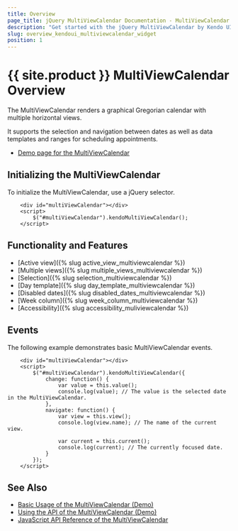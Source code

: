 ```yaml
---
title: Overview
page_title: jQuery MultiViewCalendar Documentation - MultiViewCalendar Overview
description: "Get started with the jQuery MultiViewCalendar by Kendo UI and learn how to initialize the widget and use its events."
slug: overview_kendoui_multiviewcalendar_widget
position: 1
---
```


# {{ site.product }} MultiViewCalendar Overview

The MultiViewCalendar renders a graphical Gregorian calendar with multiple horizontal views.

It supports the selection and navigation between dates as well as data templates and ranges for scheduling appointments.

* [Demo page for the MultiViewCalendar](https://demos.telerik.com/kendo-ui/multiviewcalendar/index)

## Initializing the MultiViewCalendar

To initialize the MultiViewCalendar, use a jQuery selector.

```dojo
    <div id="multiViewCalendar"></div>
    <script>
        $("#multiViewCalendar").kendoMultiViewCalendar();
    </script>
```

## Functionality and Features

* [Active view]({% slug active_view_multiviewcalendar %})
* [Multiple views]({% slug multiple_views_multiviewcalendar %})
* [Selection]({% slug selection_multiviewcalendar %})
* [Day template]({% slug day_template_multiviewcalendar %})
* [Disabled dates]({% slug disabled_dates_multiviewcalendar %})
* [Week column]({% slug week_column_multiviewcalendar %})
* [Accessibility]({% slug accessibility_muliviewcalendar %})

## Events

The following example demonstrates basic MultiViewCalendar events.

```dojo
    <div id="multiViewCalendar"></div>
    <script>
        $("#multiViewCalendar").kendoMultiViewCalendar({
            change: function() {
                var value = this.value();
                console.log(value); // The value is the selected date in the MultiViewCalendar.
            },
            navigate: function() {
                var view = this.view();
                console.log(view.name); // The name of the current view.

                var current = this.current();
                console.log(current); // The currently focused date.
            }
        });
    </script>
```

## See Also

* [Basic Usage of the MultiViewCalendar (Demo)](https://demos.telerik.com/kendo-ui/multiviewcalendar/index)
* [Using the API of the MultiViewCalendar (Demo)](https://demos.telerik.com/kendo-ui/multiviewcalendar/api)
* [JavaScript API Reference of the MultiViewCalendar](/api/javascript/ui/multiviewcalendar)

